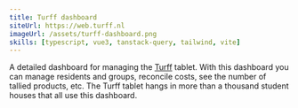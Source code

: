 ```yaml
---
title: Turff dashboard
siteUrl: https://web.turff.nl
imageUrl: /assets/turff-dashboard.png
skills: [typescript, vue3, tanstack-query, tailwind, vite]
---
```


A detailed dashboard for managing the [Turff](https://turff.nl) tablet. With this dashboard you can manage residents and groups, reconcile costs, see the number of tallied products, etc.
The Turff tablet hangs in more than a thousand student houses that all use this dashboard.

